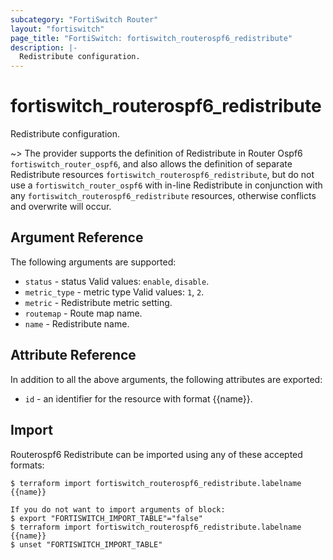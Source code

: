 ```yaml
---
subcategory: "FortiSwitch Router"
layout: "fortiswitch"
page_title: "FortiSwitch: fortiswitch_routerospf6_redistribute"
description: |-
  Redistribute configuration.
---
```


# fortiswitch_routerospf6_redistribute
Redistribute configuration.

~> The provider supports the definition of Redistribute in Router Ospf6 `fortiswitch_router_ospf6`, and also allows the definition of separate Redistribute resources `fortiswitch_routerospf6_redistribute`, but do not use a `fortiswitch_router_ospf6` with in-line Redistribute in conjunction with any `fortiswitch_routerospf6_redistribute` resources, otherwise conflicts and overwrite will occur.



## Argument Reference

The following arguments are supported:

* `status` - status Valid values: `enable`, `disable`.
* `metric_type` - metric type Valid values: `1`, `2`.
* `metric` - Redistribute metric setting.
* `routemap` - Route map name.
* `name` - Redistribute name.


## Attribute Reference

In addition to all the above arguments, the following attributes are exported:
* `id` - an identifier for the resource with format {{name}}.

## Import

Routerospf6 Redistribute can be imported using any of these accepted formats:
```
$ terraform import fortiswitch_routerospf6_redistribute.labelname {{name}}

If you do not want to import arguments of block:
$ export "FORTISWITCH_IMPORT_TABLE"="false"
$ terraform import fortiswitch_routerospf6_redistribute.labelname {{name}}
$ unset "FORTISWITCH_IMPORT_TABLE"
```

